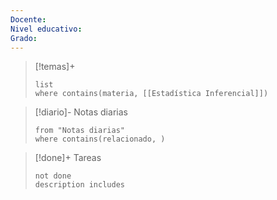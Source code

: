 ```yaml
---
Docente: 
Nivel educativo: 
Grado:
---
```




>[!temas]+ 
>```dataview
>list 
>where contains(materia, [[Estadística Inferencial]])
>```

>[!diario]- Notas diarias
>```list
>from "Notas diarias"
>where contains(relacionado, )
>```

>[!done]+ Tareas
>```tasks
>not done 
>description includes 
>```